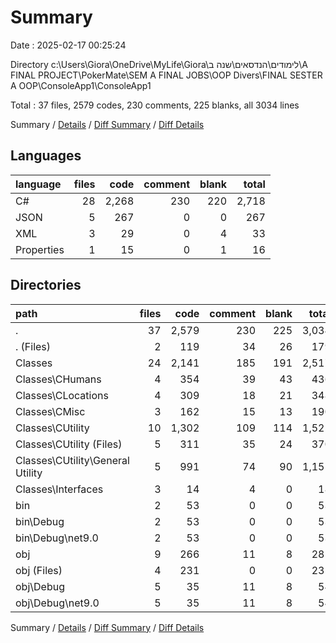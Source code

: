 # Summary

Date : 2025-02-17 00:25:24

Directory c:\\Users\\Giora\\OneDrive\\MyLife\\Giora\\לימודים\\הנדסאים\\שנה ב\\A FINAL PROJECT\\PokerMate\\SEM A FINAL JOBS\\OOP Divers\\FINAL SESTER A OOP\\ConsoleApp1\\ConsoleApp1

Total : 37 files,  2579 codes, 230 comments, 225 blanks, all 3034 lines

Summary / [Details](details.md) / [Diff Summary](diff.md) / [Diff Details](diff-details.md)

## Languages
| language | files | code | comment | blank | total |
| :--- | ---: | ---: | ---: | ---: | ---: |
| C# | 28 | 2,268 | 230 | 220 | 2,718 |
| JSON | 5 | 267 | 0 | 0 | 267 |
| XML | 3 | 29 | 0 | 4 | 33 |
| Properties | 1 | 15 | 0 | 1 | 16 |

## Directories
| path | files | code | comment | blank | total |
| :--- | ---: | ---: | ---: | ---: | ---: |
| . | 37 | 2,579 | 230 | 225 | 3,034 |
| . (Files) | 2 | 119 | 34 | 26 | 179 |
| Classes | 24 | 2,141 | 185 | 191 | 2,517 |
| Classes\\CHumans | 4 | 354 | 39 | 43 | 436 |
| Classes\\CLocations | 4 | 309 | 18 | 21 | 348 |
| Classes\\CMisc | 3 | 162 | 15 | 13 | 190 |
| Classes\\CUtility | 10 | 1,302 | 109 | 114 | 1,525 |
| Classes\\CUtility (Files) | 5 | 311 | 35 | 24 | 370 |
| Classes\\CUtility\\General Utility | 5 | 991 | 74 | 90 | 1,155 |
| Classes\\Interfaces | 3 | 14 | 4 | 0 | 18 |
| bin | 2 | 53 | 0 | 0 | 53 |
| bin\\Debug | 2 | 53 | 0 | 0 | 53 |
| bin\\Debug\\net9.0 | 2 | 53 | 0 | 0 | 53 |
| obj | 9 | 266 | 11 | 8 | 285 |
| obj (Files) | 4 | 231 | 0 | 0 | 231 |
| obj\\Debug | 5 | 35 | 11 | 8 | 54 |
| obj\\Debug\\net9.0 | 5 | 35 | 11 | 8 | 54 |

Summary / [Details](details.md) / [Diff Summary](diff.md) / [Diff Details](diff-details.md)
